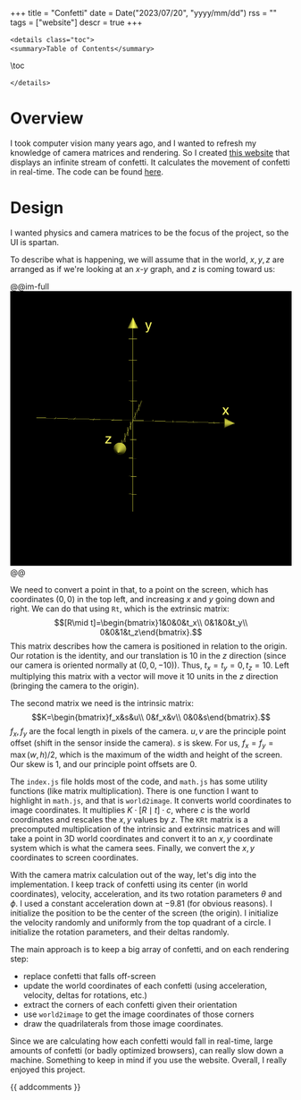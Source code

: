+++
title = "Confetti"
date = Date("2023/07/20", "yyyy/mm/dd")
rss = ""
tags = ["website"]
descr = true
+++
~~~
<details class="toc">
<summary>Table of Contents</summary>
~~~
\toc
~~~
</details>
~~~

# Overview

I took computer vision many years ago, and I wanted to refresh my knowledge of camera matrices and rendering. So I created [this website](https://www.jasoneveleth.com/confetti) that displays an infinite stream of confetti. It calculates the movement of confetti in real-time. The code can be found [here](https://github.com/jasoneveleth/confetti).

# Design

I wanted physics and camera matrices to be the focus of the project, so the UI is spartan.

To describe what is happening, we will assume that in the world, $x,y,z$ are arranged as if we're looking at an $x$-$y$ graph, and $z$ is coming toward us:

@@im-full
![](/assets/axes.png)
@@

We need to convert a point in that, to a point on the screen, which has coordinates $(0,0)$ in the top left, and increasing $x$ and $y$ going down and right. We can do that using `Rt`, which is the extrinsic matrix: $$[R\mid t]=\begin{bmatrix}1&0&0&t_x\\ 0&1&0&t_y\\ 0&0&1&t_z\end{bmatrix}.$$
This matrix describes how the camera is positioned in relation to the origin. Our rotation is the identity, and our translation is $10$ in the $z$ direction (since our camera is oriented normally at $(0,0,-10)$). Thus, $t_x=t_y=0,t_z=10$. Left multiplying this matrix with a vector will move it 10 units in the $z$ direction (bringing the camera to the origin).

The second matrix we need is the intrinsic matrix: $$K=\begin{bmatrix}f_x&s&u\\ 0&f_x&v\\ 0&0&s\end{bmatrix}.$$
$f_x, f_y$ are the focal length in pixels of the camera. $u,v$ are the principle point offset (shift in the sensor inside the camera). $s$ is skew. For us, $f_x=f_y=\max(w, h)/2$, which is the maximum of the width and height of the screen. Our skew is 1, and our principle point offsets are 0.

The `index.js` file holds most of the code, and `math.js` has some utility functions (like matrix multiplication). There is one function I want to highlight in `math.js`, and that is `world2image`. It converts world coordinates to image coordinates. It multiplies $K \cdot [R\mid t] \cdot c$, where $c$ is the world coordinates and rescales the $x,y$ values by $z$. The `KRt` matrix is a precomputed multiplication of the intrinsic and extrinsic matrices and will take a point in 3D world coordinates and convert it to an $x,y$ coordinate system which is what the camera sees. Finally, we convert the $x,y$ coordinates to screen coordinates.

With the camera matrix calculation out of the way, let's dig into the implementation. I keep track of confetti using its center (in world coordinates), velocity, acceleration, and its two rotation parameters $\theta$ and $\phi$. I used a constant acceleration down at $-9.81$ (for obvious reasons). I initialize the position to be the center of the screen (the origin). I initialize the velocity randomly and uniformly from the top quadrant of a circle. I initialize the rotation parameters, and their deltas randomly.

The main approach is to keep a big array of confetti, and on each rendering step:
- replace confetti that falls off-screen
- update the world coordinates of each confetti (using acceleration, velocity, deltas for rotations, etc.)
- extract the corners of each confetti given their orientation
- use `world2image` to get the image coordinates of those corners
- draw the quadrilaterals from those image coordinates.

Since we are calculating how each confetti would fall in real-time, large amounts of confetti (or badly optimized browsers), can really slow down a machine. Something to keep in mind if you use the website. Overall, I really enjoyed this project.

{{ addcomments }}
